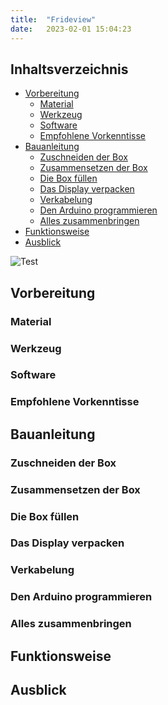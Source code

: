 ```yaml
---
title:  "Frideview"
date:   2023-02-01 15:04:23
---
```


## Inhaltsverzeichnis

<!-- TOC -->
* [Vorbereitung](#vorbereitung)
  + [Material](#material)
  + [Werkzeug](#werkzeug)
  + [Software](#software)
  + [Empfohlene Vorkenntisse](#empfohlene-vorkenntisse)
* [Bauanleitung](#bauanleitung)
  + [Zuschneiden der Box](#zuschneiden-der-box)
  + [Zusammensetzen der Box](#zusammensetzen-der-box)
  + [Die Box füllen](#die-box-füllen)
  + [Das Display verpacken](#das-display-verpacken)
  + [Verkabelung](#verkabelung)
  + [Den Arduino programmieren](#den-arduino-programmieren)
  + [Alles zusammenbringen](#alles-zusammenbringen)
* [Funktionsweise](#funktionsweise)
* [Ausblick](#ausblick)
<!-- TOC -->

![Test](/images/creative-visions/test.png)

## Vorbereitung

### Material


### Werkzeug


### Software


### Empfohlene Vorkenntisse


## Bauanleitung


### Zuschneiden der Box


### Zusammensetzen der Box


### Die Box füllen


### Das Display verpacken


### Verkabelung


### Den Arduino programmieren


### Alles zusammenbringen


## Funktionsweise


## Ausblick
